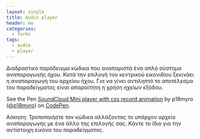 ```yaml
---
layout: single
title: Audio player
header: no
categories:
  - forms
tags:
  - audio
  - player
---
```


Διαδραστικό παράδειγμα κώδικα που αναπαριστά ένα απλό σύστημα αναπαραγωγής ήχου. Κατά την επιλογή του κεντρικού εικονιδίου ξεκινάει η αναπαραγωγή του αρχείου ήχου. Για να γίνει αντιληπτό το αποτέλεσμα του παραδείγματος είναι απαραίτητη η χρήση ηχείων εξόδου.

<p data-height="350" data-theme-id="17517" data-slug-hash="OyJzZq" data-default-tab="result" data-user="p18myro" class='codepen'>See the Pen <a href='https://codepen.io/p18myro/pen/eYmpKwx'>SoundCloud Mini player with css record animation</a> by p18myro (<a href='https://codepen.io/p18myro'>@p18myro</a>) on <a href='http://codepen.io'>CodePen</a>.</p>
<script async src="//codepen.io/p18myro/embed/eYmpKwx"></script>

Ασκηση: Τροποποιήστε τον κώδικα αλλάζοντας το υπάρχον αρχείο αναπαραγωγής με ένα άλλο της επιλογής σας. Κάντε το ίδιο για την αντίστοιχη εικόνα του παραδείγματος. 


